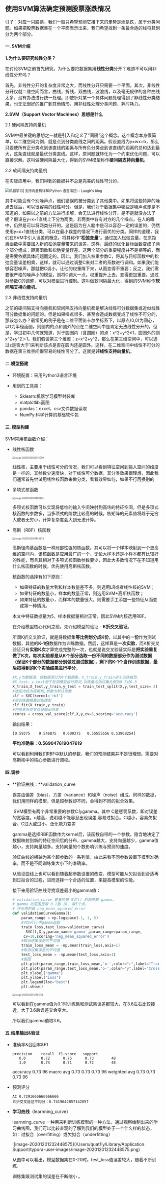 ## 使用SVM算法确定预测股票涨跌情况

引子：对应一只股票，我们一般只希望预测它接下来的走势是涨是跌，属于分类问题。如果把股票数据集在一个平面表示出来，我们希望找到一条最合适的线将其划分为两个部分。

#### 一. SVM介绍

**1.为什么要研究线性分类？**

在讨论SVM之前首先研究，为什么要把数据集用**线性分类**分开？难道不可以用非线性分开吗？

首先，非线性分开的复杂度非常之大，而线性分开只需要一个平面。其次，非线性分开仅就二维空间而言，曲线，折线，双曲线，波浪线，以及毫无规律的各种曲线太多，没有办法进行统一处理。即使针对某一个具体问题处理得到了非线性分类结果，也无法很好的推广到其他情形，用非线性处理分类问题，耗时耗力。

**2.SVM（Support Vector Machines）思想是什么**

2.1 硬间隔支持向量机

SVM中最关键的思想之一就是引入和定义了“间隔”这个概念。这个概念本身很简单，以二维空间为例，就是点到分类直线之间的距离。假设直线为y=wx+b，那么只要使所有正分类点到该直线的距离与所有负分类点到该直线的距离的总和达到最大，这条直线就是最优分类直线。这样，原问题就转化为一个约束优化问题，可以直接求解。这叫做硬间隔最大化，得到的SVM模型称作**硬间隔支持向量机**。

 2.2 软间隔支持向量机

在实际应用中，我们得到的数据并不总是完美的线性可分的。



<img src="https://laugh12321-1258080753.cos.ap-chengdu.myqcloud.com/laugh's%20blog/images/Support%20vector%20machine/output_04.png" alt="机器学习| 支持向量机详解(Python 语言描述) - Laugh's blog" style="zoom:80%;" />

其中可能会有个别噪声点，他们错误的被分类到了其他类中。如果将这些特异的噪点去除后，可以很容易的线性可分。但是，我们对于数据集中哪些是噪声点却是不知道的，如果以之前的方法进行求解，会无法进行线性分开。是不是就没办法了呢？假设在y=x+1直线上下分为两类，若两类中各有对方的几个噪点，在人的眼中，仍然是可以将两类分开的。这是因为在人脑中是可以容忍一定的误差的，仍然使用y=x+1直线分类，可以在最小误差的情况下进行最优的分类。同样的道理，我们在SVM中引入误差的概念，将其称作“**松弛变量**”。通过加入松弛变量，在原距离函数中需要加入新的松弛变量带来的误差，这样，最终的优化目标函数变成了两个部分组成：距离函数和松弛变量误差。这两个部分的重要程度并不是相等的，而是需要依据具体问题而定的，因此，我们加入权重参数C，将其与目标函数中的松弛变量误差相乘，这样，就可以通过调整C来对二者的系数进行调和。如果我们能够容忍噪声，那就把C调小，让他的权重降下来，从而变得不重要；反之，我们需要很严格的噪声小的模型，则将C调大一点，权重提升上去，变得更加重要。通过对参数C的调整，可以对模型进行控制。这叫做软间隔最大化，得到的SVM称作**软间隔支持向量机**。

 2.3 非线性支持向量机

 之前的硬间隔支持向量机和软间隔支持向量机都是解决线性可分数据集或近似线性可分数据集的问题的。但是如果噪点很多，甚至会造成数据变成了线性不可分的，那该怎么办？最常见的例子是在二维平面笛卡尔坐标系下，以原点(0,0)为圆心，以1为半径画圆，则圆内的点和圆外的点在二维空间中是肯定无法线性分开的。但是，学过初中几何就知道，对于圆圈内（含圆圈）的点：x^2+y^2≤1，圆圈外的则x^2+y^2＞1。我们假设第三个维度：z=x^2+y^2，那么在第三维空间中，可以通过z是否大于1来判断该点是否在圆内还是圆外。这样，在二维空间中线性不可分的数据在第三维空间很容易的线性可分了。这就是**非线性支持向量机**。

#### 二.模型搭建

- 环境配置：采用Python3语言环境

- 用到的工具类：

  - Sklearn:机器学习模型封装库
  - matplotlib:画图
  - pandas：excel，csv文件数据读取
  - NumPy:科学计算的基础软件包

  

#### 三. 模型构建

SVM常用核函数介绍：

- 线性核函数

  <img src="/Users/quat1ly/Library/Application Support/typora-user-images/image-20201202002012098.png" alt="image-20201202002012098" style="zoom:50%;" />

  线性核，主要用于线性可分的情况，我们可以看到特征空间到输入空间的维度是一样的，其参数少速度快，对于线性可分数据，其分类效果很理想，因此我们通常首先尝试用线性核函数来做分类，看看效果如何，如果不行再换别的

- 多项式核函数

  <img src="/Users/quat1ly/Library/Application Support/typora-user-images/image-20201202001959273.png" alt="image-20201202001959273" style="zoom:50%;" />

  多项式核函数可以实现将低维的输入空间映射到高纬的特征空间，但是多项式核函数的参数多，当多项式的阶数比较高的时候，核矩阵的元素值将趋于无穷大或者无穷小，计算复杂度会大到无法计算。

- 高斯（RBF）核函数

  <img src="/Users/quat1ly/Library/Application Support/typora-user-images/image-20201202001943633.png" alt="image-20201202001943633" style="zoom:50%;" />

  高斯径向基函数是一种局部性强的核函数，其可以将一个样本映射到一个更高维的空间内，该核函数是应用最广的一个，无论大样本还是小样本都有比较好的性能，而且其相对于多项式核函数参数要少，因此大多数情况下在不知道用什么核函数的时候，优先使用高斯核函数。

  核函数的选择有如下原则：

  - 如果特征的数量大到和样本数量差不多，则选用LR或者线性核的SVM；
  - 如果特征的数量小，样本的数量正常，则选用SVM+高斯核函数；
  - 如果特征的数量小，而样本的数量很大，则需要手工添加一些特征从而变成第一种情况。

  本文中特征数据量为5，样本数据量相对正常，因此SVM内核选用RBF。

  在介绍模型核心代码之前，先介绍模型的验证 - **K折交叉验证**。

  所谓K折交叉验证，就是将数据集**等比例划分成K份**，以其中的**一份**作为测试数据，其他的**K-1份**数据作为训练数据。然后，这样算是**一次实验**，而K折交叉验证只有**实验K次**才算完成完整的一次，也就是说交叉验证实际是**把实验重复做了K次，每次实验都是从K个部分选取一份不同的数据部分作为测试数据（保证K个部分的数据都分别做过测试数据），剩下的K-1个当作训练数据，最后把得到的K个实验结果进行平分**。

  ```python
  #X,y为数据源，将数据源分为4个数据集，X_train,y_train用于训练模型，
  #X_test，y_test用于检测模型运行情况,训练集与测试集比例为0.7比0.3
  X_train,X_test,y_train,y_test = train_test_split(X,y,test_size=.3)
  #选定内核为高斯核,参数为默认参数
  clf = SVC(kernel='rbf') 
  #用训练数据集训练模型
  clf.fit(X_train,y_train)
  #利用五折交叉验证输出结果
  scores = cross_val_score(clf,X,y,cv=5,scoring='accuracy')
  ```

  输出结果：

  `[0.59375    0.546875   0.609375   0.55555556 0.53968254]`

  **平均准确率：0.569047619047619**

  可以看到利用我们RBF中默认的参数，我们的预测结果并不是很理想。需要对高斯核中的核心参数进行调校。

  

#### 四.调参

- **验证曲线：**validation_curve

  误差由偏差（bias）、方差（variance）和噪声（noise）组成。同样的数据，我们用同样的模型，但是超参数却不同，会得到不同的拟合效果。

  ​     SVM模型有两个非常重要的参数C与gamma。其中 C是惩罚系数，即对误差的宽容度。c越高，说明越不能容忍出现误差,容易过拟合。C越小，容易欠拟合。C过大或过小，泛化能力变差

  ​      gamma是选择RBF函数作为kernel后，该函数自带的一个参数。隐含地决定了数据映射到新的特征空间后的分布，gamma越大，支持向量越少，gamma值越小，支持向量越多。支持向量的个数影响训练与预测的速度。

  验证曲线的横轴为某个超参数的一系列值，由此来看不同参数设置下模型准确率，而不是不同训练集大小下的准确率。

  从验证曲线上也可以看到随着超参数设置的改变，模型可能从欠拟合到合适再到过拟合的过程，进而选择一个合适的位置，来提高模型的性能。

  接下来用验证曲线寻找误差最小的gamma值：

  ```python
  # validation_curve 要看的是 SVC() 的超参数 gamma，
  # gamma 的范围是取 0.1到 10, 取5个点，
  # 评分用的是 neg_mean_squared_error
  def validationCurveGamma():
      param_range = np.logspace(-1, 1, 5)
      #对SVC()中gamma追踪
      train_loss,test_loss=validation_curve(
   		SVC(),X,y,param_name='gamma',param_range=param_range,
       cv=10,scoring='neg_mean_squared_error')
      #取训练集误差的平均值
      train_loss_mean = -np.mean(train_loss,axis=1)
      #取测试集误差的平均值
      test_loss_mean = -np.mean(test_loss,axis=1)
      #画图
      plt.plot(param_range,train_loss_mean,'o-',color="r",label="Training")
      plt.plot(param_range,test_loss_mean,'o-',color="y",label="Cross-validation")
      plt.xlabel("gamma")
      plt.ylabel("Loss")
      plt.legend(loc="best")
      plt.show()
  ```

  <img src="/Users/quat1ly/Library/Application Support/typora-user-images/image-20201202012541732.png" alt="image-20201202012541732" style="zoom:50%;" />

  可以看到在gamma值为0.1时训练集和测试集误差都较大，在3.6左右比较接近，大于3.6后误差又会变大。

  所以我们gamma值取3.6。

  



#### 五.结果输出&验证

- 准确率&召回率&F1

      precision    recall  f1-score   support
         0.0       0.72      0.75      0.73        48
         1.0       0.74      0.71      0.72        48
    
    accuracy                            0.73        96
    macro avg       0.73      0.73      0.73        96
    weighted avg    0.73      0.73      0.73        96


- 预测评分

      AC 0.7291666666666666
      五折交叉验证平均分：0.7419642857142857
  
- **学习曲线**（learnning_curve）

  learnning_curve 一种用来判断训练模型的一种方法，通过观察绘制出来的学习曲线图，我们可以比较直观的了解到我们的模型处于一个什么样的状态，如：过拟合（overfitting）或欠拟合（underfitting）

  ![image-20201201232448575](/Users/quat1ly/Library/Application Support/typora-user-images/image-20201201232448575.png)

  从图中可以看出，模型数据集在0-20时，test_loss值误差较大，随着不断训练，

  训练集跟测试集的误差在不断缩小 。

  

